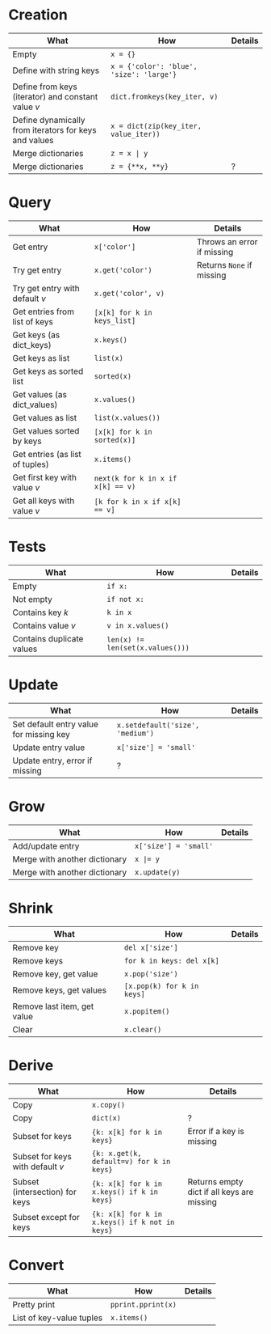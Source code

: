 # Creation
| What | How | Details |
|---|---|---|
| Empty | `x = {}` | |
| Define with string keys | `x = {'color': 'blue', 'size': 'large'}` | |
| Define from keys (iterator) and constant value $v$ | `dict.fromkeys(key_iter, v)` | |
| Define dynamically from iterators for keys and values | `x = dict(zip(key_iter, value_iter))` | |
| Merge dictionaries | `z = x \| y` | |
| Merge dictionaries | `z = {**x, **y}` | ? |

# Query
| What | How | Details |
|---|---|---|
| Get entry | `x['color']` | Throws an error if missing |
| Try get entry | `x.get('color')` | Returns `None` if missing |
| Try get entry with default $v$ | `x.get('color', v)` | |
| Get entries from list of keys | `[x[k] for k in keys_list]` | | 
| Get keys (as dict_keys) | `x.keys()` | |
| Get keys as list | `list(x)` | |
| Get keys as sorted list | `sorted(x)` | |
| Get values (as dict_values) | `x.values()` | |
| Get values as list | `list(x.values())` | |
| Get values sorted by keys | `[x[k] for k in sorted(x)]` | |
| Get entries (as list of tuples) | `x.items()` | |
| Get first key with value $v$ | `next(k for k in x if x[k] == v)` | |
| Get all keys with value $v$ | `[k for k in x if x[k] == v]` | |

# Tests
| What | How | Details |
|---|---|---|
| Empty | `if x:` | |
| Not empty | `if not x:` | |
| Contains key $k$ | `k in x` | |
| Contains value $v$ | `v in x.values()` | |
| Contains duplicate values | `len(x) != len(set(x.values()))` | |

# Update
| What | How | Details |
|---|---|---|
| Set default entry value for missing key | `x.setdefault('size', 'medium')` |
| Update entry value | `x['size'] = 'small'` | |
| Update entry, error if missing | ? | |

# Grow
| What | How | Details |
|---|---|---|
| Add/update entry | `x['size'] = 'small'` | |
| Merge with another dictionary | `x \|= y` | |
| Merge with another dictionary | `x.update(y)` | |

# Shrink
| What | How | Details |
|---|---|---|
| Remove key | `del x['size']` | |
| Remove keys | `for k in keys: del x[k]` | |
| Remove key, get value | `x.pop('size')` | |
| Remove keys, get values | `[x.pop(k) for k in keys]` | | 
| Remove last item, get value | `x.popitem()` | |
| Clear | `x.clear()` | |

# Derive
| What | How | Details |
|---|---|---|
| Copy | `x.copy()` | |
| Copy | `dict(x)` | ? |
| Subset for keys | `{k: x[k] for k in keys}` | Error if a key is missing |
| Subset for keys with default $v$ | `{k: x.get(k, default=v) for k in keys}` | |
| Subset (intersection) for keys | `{k: x[k] for k in x.keys() if k in keys}` | Returns empty dict if all keys are missing |
| Subset except for keys | `{k: x[k] for k in x.keys() if k not in keys}` | |

# Convert
| What | How | Details |
|---|---|---|
| Pretty print | `pprint.pprint(x)` | |
| List of key-value tuples | `x.items()` | |
